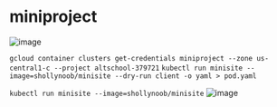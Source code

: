 # miniproject



![image](https://user-images.githubusercontent.com/5302985/222988537-fd5e07a7-3838-405b-a5a1-18c621bffee4.png)

`gcloud container clusters get-credentials miniproject --zone us-central1-c --project altschool-379721`
`kubectl run minisite --image=shollynoob/minisite --dry-run client -o yaml > pod.yaml`



`kubectl run minisite --image=shollynoob/minisite`
![image](https://user-images.githubusercontent.com/5302985/222989917-5e66c438-fe39-49b4-a7e5-7189ee7aca52.png)


